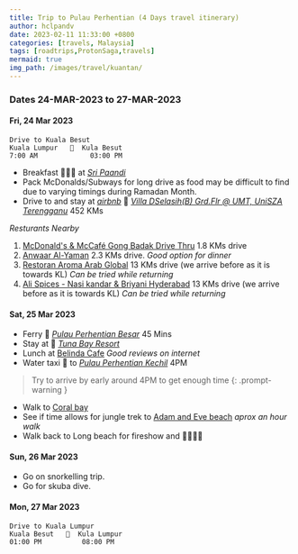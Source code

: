 ```yaml
---
title: Trip to Pulau Perhentian (4 Days travel itinerary)
author: hclpandv
date: 2023-02-11 11:33:00 +0800
categories: [travels, Malaysia]
tags: [roadtrips,ProtonSaga,travels]
mermaid: true
img_path: /images/travel/kuantan/
---
```


### Dates 24-MAR-2023 to 27-MAR-2023

#### Fri, 24 Mar 2023

```
Drive to Kuala Besut
Kuala Lumpur   🚗  Kula Besut 
7:00 AM             03:00 PM   
```  

* Breakfast 🍵🍔🍟 at [*Sri Paandi*](https://goo.gl/maps/XvvFKkwRMxceuf1F8)
* Pack McDonalds/Subways for long drive as food may be difficult to find due to varying timings during Ramadan Month.
* Drive to and stay at [*airbnb*](https://www.airbnb.com/rooms/24865146) 🏨 [*Villa DSelasih(B) Grd.Flr @ UMT, UniSZA Terengganu*](https://goo.gl/maps/e1Gf8rRbpZ2JtvRLA) 452 KMs

*Resturants Nearby* 

1. [McDonald's & McCafé Gong Badak Drive Thru](https://maps.app.goo.gl/xUkGvvQUgFh4c4je9) 1.8 KMs drive
2. [Anwaar Al-Yaman](https://goo.gl/maps/qp8GfdrqtnDkasMX6) 2.3 KMs drive. *Good option for dinner*
3. [Restoran Aroma Arab Global](https://goo.gl/maps/9p6LcyL963hZWYq17) 13 KMs drive (we arrive before as it is towards KL) *Can be tried while returning*
4. [Ali Spices - Nasi kandar & Briyani Hyderabad](https://goo.gl/maps/oSRXnKdEAGWBtVbv5) 13 KMs drive (we arrive before as it is towards KL) *Can be tried while returning*

#### Sat, 25 Mar 2023

* Ferry 🚤 [*Pulau Perhentian Besar*](https://goo.gl/maps/PBws5bNZeVbzFohX6)  45 Mins
* Stay at 🏨 [*Tuna Bay Resort*](https://goo.gl/maps/PfzeEdkavxPopLVT9)
* Lunch at [Belinda Cafe](https://goo.gl/maps/X7SdzEKwFoqxrkKc7) *Good reviews on internet* 
* Water taxi 🚤 to [*Pulau Perhentian Kechil*](https://goo.gl/maps/1p1mWqFcQ2JBoGG19) 4PM

> Try to arrive by early around 4PM to get enough time
{: .prompt-warning }

* Walk to [Coral bay](https://goo.gl/maps/JMZRd8dR4vpfMtWx6) 
* See if time allows for jungle trek to [Adam and Eve beach](https://goo.gl/maps/hLyzYtTzPFKt27X88) *aprox an hour walk*
* Walk back to Long beach for fireshow and 🍜🍕🍻🍷


#### Sun, 26 Mar 2023

* Go on snorkelling trip.
* Go for skuba dive. 

#### Mon, 27 Mar 2023

```
Drive to Kuala Lumpur
Kuala Besut   🚗  Kula Lumpur 
01:00 PM          08:00 PM   
```  
